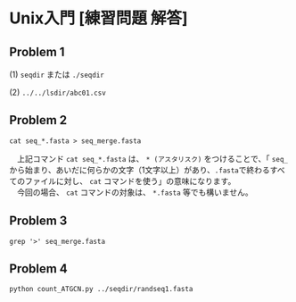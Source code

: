 # Unix入門 [練習問題 解答]

## Problem 1
(1) `seqdir` または `./seqdir`

(2) `../../lsdir/abc01.csv`

## Problem 2
`cat seq_*.fasta > seq_merge.fasta`

　上記コマンド `cat seq_*.fasta` は、 `* (アスタリスク)` をつけることで、「 `seq_` から始まり、あいだに何らかの文字（1文字以上）があり、`.fasta`で終わるすべてのファイルに対し、 `cat` コマンドを使う」の意味になります。  
　今回の場合、 `cat` コマンドの対象は、 `*.fasta` 等でも構いません。

## Problem 3
`grep '>' seq_merge.fasta`

## Problem 4
`python count_ATGCN.py ../seqdir/randseq1.fasta `
